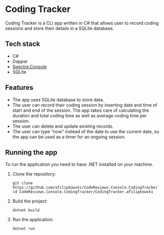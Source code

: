 # Coding Tracker

Coding Tracker is a CLI app written in C# that allows user to record coding sessions and store their details in a SQLite database.

## Tech stack
- C#
- Dapper
- [Spectre.Console](https://github.com/spectreconsole/spectre.console)
- SQLite

## Features
- The app uses SQLite database to store data.
- The user can record their coding session by inserting date and time of start and end of the session. The app takes care of calculating the duration and total coding time as well as average coding time per session.
- The user can delete and update existing records.
- The user can type “now” instead of the date to use the current date, so the app can be used as a timer for an ongoing session.

## Running the app
To run the application you need to have .NET installed on your machine.

1. Clone the repository:
    ```
    git clone https://github.com/afilipkowski/CodeReviews.Console.CodingTracker
    cd CodeReviews.Console.CodingTracker/CodingTracker.afilipkowski
    ```
2. Build the project:
    ```
    dotnet build
    ```
3. Run the application:
    ```
    dotnet run
    ```